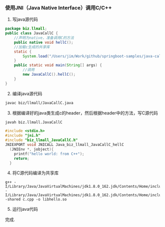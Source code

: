 ### 使用JNI（Java Native Interface）调用C/C++

1. 写java源代码

```java
package biz.llmall;
public class JavaCallC {
    //声明为native，准备调用C的方法
    public native void hellC();
    //加载c生成的共享库
    static {
        System.load("/Users/jim/Work/github/springboot-samples/java-call-C-sample/src/main/java/libhello.so");
    }
    public static void main(String[] args) {
        //调用
        new JavaCallC().hellC();
    }
}
```

2. 编译java源代码

```sh
javac biz/llmall/JavaCallC.java 

```

3. 根据编译好的java类生成c的header，然后根据header中的方法，写C源代码
```sh
javah biz.llmall.JavaCallC

```

```c
#include <stdio.h>
#include "jni.h"
#include "biz_llmall_JavaCallC.h"
JNIEXPORT void JNICALL Java_biz_llmall_JavaCallC_hellC
  (JNIEnv *, jobject){
    printf("hello world: from C++");
    return;
  }
```

4. 将C源代码编译为共享库

```shell
g++ -I/Library/Java/JavaVirtualMachines/jdk1.8.0_162.jdk/Contents/Home/include -I/Library/Java/JavaVirtualMachines/jdk1.8.0_162.jdk/Contents/Home/include/darwin/ -shared c.cpp -o libhello.so
```

5. 运行java代码

完成.